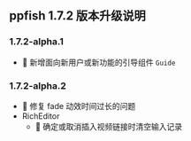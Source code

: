 ## ppfish 1.7.2 版本升级说明

### 1.7.2-alpha.1
- 🎊 新增面向新用户或新功能的引导组件 `Guide`

### 1.7.2-alpha.2
- 🐛 修复 fade 动效时间过长的问题
- RichEditor
  - 🔨 确定或取消插入视频链接时清空输入记录

